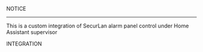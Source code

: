 NOTICE
______________________________________________________________________________________________________________________________
This is a custom integration of SecurLan alarm panel control under Home Assistant supervisor

INTEGRATION
